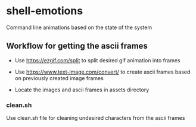 # shell-emotions
Command line animations based on the state of the system

## Workflow for getting the ascii frames

- Use https://ezgif.com/split to split desired gif animation into frames

- Use https://www.text-image.com/convert/ to create ascii frames based on previously created image frames

- Locate the images and ascii frames in assets directory


### clean.sh

Use clean.sh file for cleaning undesired characters from the ascii frames